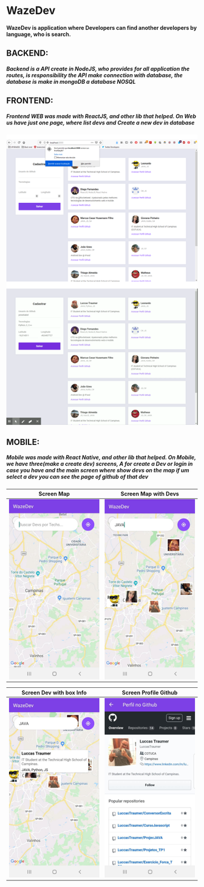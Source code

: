 # WazeDev
#### WazeDev is application where Developers can find another developers by language, who is search.
## BACKEND:
##### Backend is a API create in NodeJS, who provides for all application the routes, is responsibility the API make connection with database, the database is make in mongoDB a database NOSQL

## FRONTEND: 
##### Frontend WEB was made with ReactJS, and other lib that helped. On Web us have just one page, where list devs and Create a new dev in database
![Screen Solicitation|width=36px|height=36px](https://github.com/LuccasTraumer/WazeDev/blob/master/psReadme/Web/Screen_Web.png)
![Screen Login Mobile](https://github.com/LuccasTraumer/WazeDev/blob/master/psReadme/Web/createDevGif.gif) 
## MOBILE:
##### Mobile was made with React Native, and other lib that helped. On Mobile, we have three(make a create dev) screens, A for create a Dev or login in case you have and the main screen where show devs on the map if um select a dev you can see the page of github of that dev 

Screen Map                 |  Screen Map with Devs
:-------------------------:|:-------------------------:
![Screen Map](https://github.com/LuccasTraumer/WazeDev/blob/master/psReadme/Mobile/Screen_Map.jpeg) | ![Screen Map with Devs](https://github.com/LuccasTraumer/WazeDev/blob/master/psReadme/Mobile/Screen_Map_WDevs.jpeg)

Screen Dev with box Info   |  Screen Profile Github
:-------------------------:|:-------------------------:
![Screen Dev with box Info](https://github.com/LuccasTraumer/WazeDev/blob/master/psReadme/Mobile/Screen_Map_Dev_Info.jpeg) | ![Screen Profile Github](https://github.com/LuccasTraumer/WazeDev/blob/master/psReadme/Mobile/Screen_Profile.jpeg)
